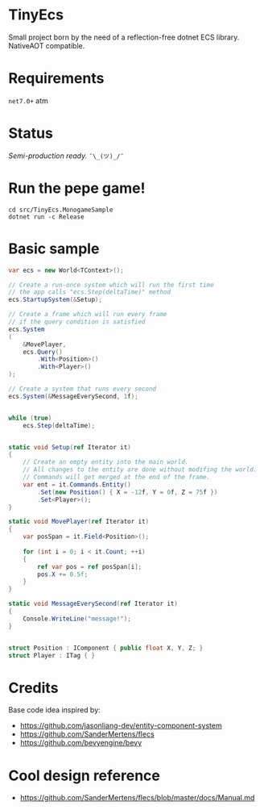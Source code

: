 # TinyEcs
Small project born by the need of a reflection-free dotnet ECS library.<br>
NativeAOT compatible.

# Requirements
`net7.0+` atm

# Status
<i>Semi-production ready.</i>  `¯\_(ツ)_/¯`

# Run the pepe game!
```
cd src/TinyEcs.MonogameSample
dotnet run -c Release
```

# Basic sample
```csharp
var ecs = new World<TContext>();

// Create a run-once system which will run the first time
// the app calls "ecs.Step(deltaTime)" method
ecs.StartupSystem(&Setup);

// Create a frame which will run every frame 
// if the query condition is satisfied
ecs.System
(
	&MovePlayer, 
	ecs.Query()
		.With<Position>()
		.With<Player>()
);

// Create a system that runs every second
ecs.System(&MessageEverySecond, 1f);


while (true)
    ecs.Step(deltaTime);


static void Setup(ref Iterator it)
{
    // Create an empty entity into the main world.
    // All changes to the entity are done without modifing the world.
    // Commands will get merged at the end of the frame.
    var ent = it.Commands.Entity()
        .Set(new Position() { X = -12f, Y = 0f, Z = 75f })
        .Set<Player>();
}

static void MovePlayer(ref Iterator it)
{
    var posSpan = it.Field<Position>();
    
    for (int i = 0; i < it.Count; ++i)
    {
        ref var pos = ref posSpan[i];
        pos.X += 0.5f;     
    }
}

static void MessageEverySecond(ref Iterator it)
{
	Console.WriteLine("message!");
}


struct Position : IComponent { public float X, Y, Z; }
struct Player : ITag { }
```

# Credits
Base code idea inspired by:
- https://github.com/jasonliang-dev/entity-component-system
- https://github.com/SanderMertens/flecs
- https://github.com/bevyengine/bevy

# Cool design reference
- https://github.com/SanderMertens/flecs/blob/master/docs/Manual.md
